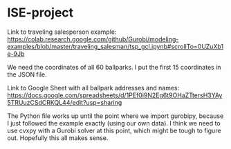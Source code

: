 # ISE-project

Link to traveling salesperson example: https://colab.research.google.com/github/Gurobi/modeling-examples/blob/master/traveling_salesman/tsp_gcl.ipynb#scrollTo=0UZuXb1e-9Jb

We need the coordinates of all 60 ballparks. I put the first 15 coordinates in the JSON file. 

Link to Google Sheet with all ballpark addresses and names: https://docs.google.com/spreadsheets/d/1PEf0i9N2Eg6t9OHaZTtersH3YAy5TRUuzCSdCRKQL44/edit?usp=sharing

The Python file works up until the point where we import gurobipy, because I just followed the example exactly (using our own data). I think we need to use cvxpy with a Gurobi solver at this point, which might be tough to figure out. Hopefully this all makes sense.
